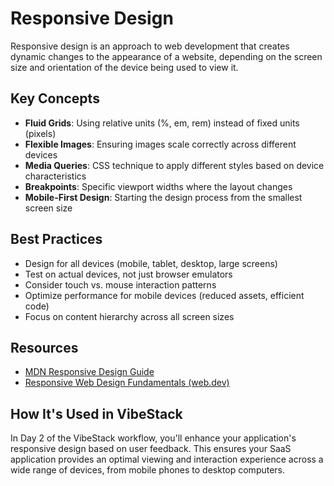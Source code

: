 # Responsive Design

Responsive design is an approach to web development that creates dynamic changes to the appearance of a website, depending on the screen size and orientation of the device being used to view it.

## Key Concepts

- **Fluid Grids**: Using relative units (%, em, rem) instead of fixed units (pixels)
- **Flexible Images**: Ensuring images scale correctly across different devices
- **Media Queries**: CSS technique to apply different styles based on device characteristics
- **Breakpoints**: Specific viewport widths where the layout changes
- **Mobile-First Design**: Starting the design process from the smallest screen size

## Best Practices

- Design for all devices (mobile, tablet, desktop, large screens)
- Test on actual devices, not just browser emulators
- Consider touch vs. mouse interaction patterns
- Optimize performance for mobile devices (reduced assets, efficient code)
- Focus on content hierarchy across all screen sizes

## Resources

- [MDN Responsive Design Guide](https://developer.mozilla.org/en-US/docs/Learn/CSS/CSS_layout/Responsive_Design)
- [Responsive Web Design Fundamentals (web.dev)](https://web.dev/responsive-web-design-basics/)

## How It's Used in VibeStack

In Day 2 of the VibeStack workflow, you'll enhance your application's responsive design based on user feedback. This ensures your SaaS application provides an optimal viewing and interaction experience across a wide range of devices, from mobile phones to desktop computers.
